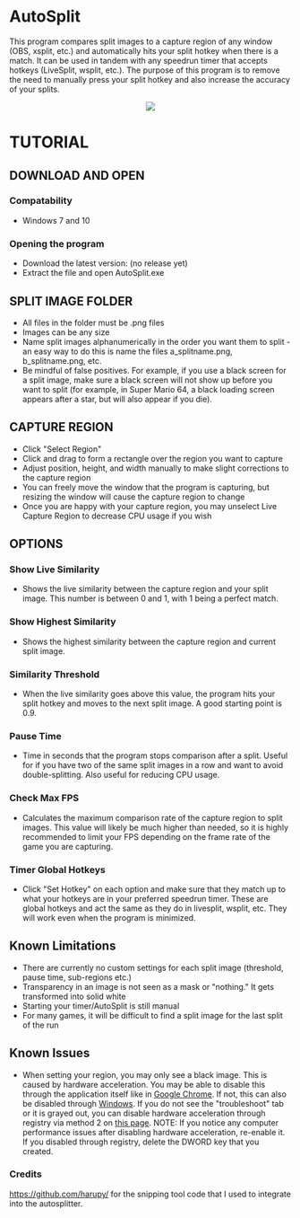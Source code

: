 # AutoSplit
This program compares split images to a capture region of any window (OBS, xsplit, etc.) and automatically hits your split hotkey when there is a match. It can be used in tandem with any speedrun timer that accepts hotkeys (LiveSplit, wsplit, etc.). The purpose of this program is to remove the need to manually press your split hotkey and also increase the accuracy of your splits. 

<p align="center">
  <img src="https://i.imgur.com/NVHY3g7.png" />
</p>

# TUTORIAL

## DOWNLOAD AND OPEN

### Compatability
- Windows 7 and 10

### Opening the program
- Download the latest version: (no release yet)
- Extract the file and open AutoSplit.exe

## SPLIT IMAGE FOLDER
- All files in the folder must be .png files
- Images can be any size
- Name split images alphanumerically in the order you want them to split - an easy way to do this is name the files a_splitname.png, b_splitname.png, etc.
- Be mindful of false positives. For example, if you use a black screen for a split image, make sure a black screen will not show up before you want to split (for example, in Super Mario 64, a black loading screen appears after a star, but will also appear if you die).

## CAPTURE REGION
- Click "Select Region"
- Click and drag to form a rectangle over the region you want to capture
- Adjust position, height, and width manually to make slight corrections to the capture region
- You can freely move the window that the program is capturing, but resizing the window will cause the capture region to change
- Once you are happy with your capture region, you may unselect Live Capture Region to decrease CPU usage if you wish

## OPTIONS
### Show Live Similarity
- Shows the live similarity between the capture region and your split image. This number is between 0 and 1, with 1 being a perfect match.

### Show Highest Similarity
- Shows the highest similarity between the capture region and current split image.

### Similarity Threshold
- When the live similarity goes above this value, the program hits your split hotkey and moves to the next split image. A good starting point is 0.9.

### Pause Time
- Time in seconds that the program stops comparison after a split. Useful for if you have two of the same split images in a row and want to avoid double-splitting. Also useful for reducing CPU usage.

### Check Max FPS
- Calculates the maximum comparison rate of the capture region to split images. This value will likely be much higher than needed, so it is highly recommended to limit your FPS depending on the frame rate of the game you are capturing.

### Timer Global Hotkeys
- Click "Set Hotkey" on each option and make sure that they match up to what your hotkeys are in your preferred speedrun timer. These are global hotkeys and act the same as they do in livesplit, wsplit, etc. They will work even when the program is minimized.

## Known Limitations
- There are currently no custom settings for each split image (threshold, pause time, sub-regions etc.)
- Transparency in an image is not seen as a mask or "nothing." It gets transformed into solid white
- Starting your timer/AutoSplit is still manual
- For many games, it will be difficult to find a split image for the last split of the run

## Known Issues
- When setting your region, you may only see a black image. This is caused by hardware acceleration. You may be able to disable this through the application itself like in [Google Chrome](https://www.technipages.com/google-chrome-enable-disable-hardware-acceleration-mode). If not, this can also be disabled through [Windows](https://www.thewindowsclub.com/hardware-acceleration-windows-7). If you do not see the "troubleshoot" tab or it is grayed out, you can disable hardware acceleration through registry via method 2 on [this page](https://appuals.com/disable-hardware-acceleration-windows-7-8-8-1-10/). NOTE: If you notice any computer performance issues after disabling hardware acceleration, re-enable it. If you disabled through registry, delete the DWORD key that you created.

### Credits
https://github.com/harupy/ for the snipping tool code that I used to integrate into the autosplitter.
